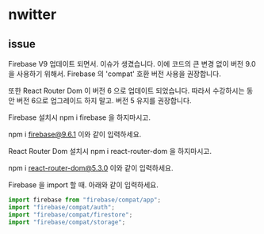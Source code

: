 # nwitter

## issue

Firebase V9 업데이트 되면서. 이슈가 생겼습니다. 이에 코드의 큰 변경 없이 버전 9.0 을 사용하기 위해서. Firebase 의 'compat' 호환 버전 사용을 권장합니다.

또한 React Router Dom 이 버전 6 으로 업데이트 되었습니다. 따라서 수강하시는 동안 버전 6으로 업그레이드 하지 말고. 버전 5 유지를 권장합니다.

Firebase 설치시 npm i firebase 을 하지마시고.

npm i firebase@9.6.1 이와 같이 입력하세요.

React Router Dom 설치시 npm i react-router-dom 을 하지마시고.

npm i react-router-dom@5.3.0 이와 같이 입력하세요.

Firebase 을 import 할 때. 아래와 같이 입력하세요.

```javascript
import firebase from "firebase/compat/app";
import "firebase/compat/auth";
import "firebase/compat/firestore";
import "firebase/compat/storage";
```
